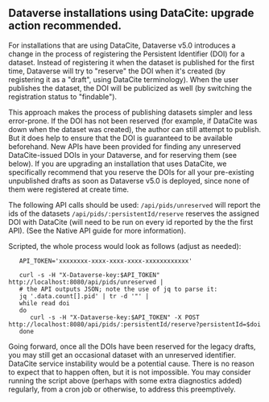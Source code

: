 ## Dataverse installations using DataCite: upgrade action recommended.

For installations that are using DataCite, Dataverse v5.0 introduces a change in the process of registering the Persistent Identifier (DOI) for a dataset. Instead of registering it when the dataset is published for the first time, Dataverse will try to "reserve" the DOI when it's created (by registering it as a "draft", using DataCite terminology). When the user publishes the dataset, the DOI will be publicized as well (by switching the registration status to "findable"). 

This approach makes the process of publishing datasets simpler and less error-prone. If the DOI has not been reserved (for example, if DataCite was down when the dataset was created), the author can still attempt to publish. But it does help to ensure that the DOI is guaranteed to be available beforehand. New APIs have been provided for finding any unreserved DataCite-issued DOIs in your Dataverse, and for reserving them (see below). If you are upgrading an installation that uses DataCite, we specifically recommend that you reserve the DOIs for all your pre-existing unpublished drafts as soon as Dataverse v5.0 is deployed, since none of them were registered at create time. 

The following API calls should be used:
`/api/pids/unreserved`  will report the ids of the datasets 
`/api/pids/:persistentId/reserve` reserves the assigned DOI with DataCite (will need to be run on every id reported by the the first API). 
(See the Native API guide for more information).

Scripted, the whole process would look as follows (adjust as needed):

```
   API_TOKEN='xxxxxxxx-xxxx-xxxx-xxxx-xxxxxxxxxxxx'
   
   curl -s -H "X-Dataverse-key:$API_TOKEN" http://localhost:8080/api/pids/unreserved |
   # the API outputs JSON; note the use of jq to parse it:
   jq '.data.count[].pid' | tr -d '"' | 
   while read doi
   do
      curl -s -H "X-Dataverse-key:$API_TOKEN" -X POST http://localhost:8080/api/pids/:persistentId/reserve?persistentId=$doi
   done
``` 

Going forward, once all the DOIs have been reserved for the legacy drafts, you may still get an occasional dataset with an unreserved identifier. DataCite service instability would be a potential cause. There is no reason to expect that to happen often, but it is not impossible. You may consider running the script above (perhaps with some extra diagnostics added) regularly, from a cron job or otherwise, to address this preemptively.
